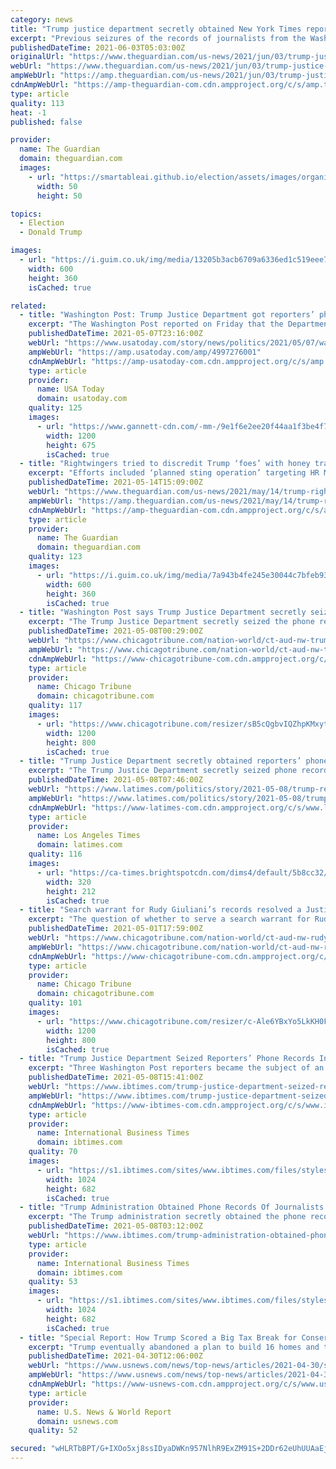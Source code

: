 ```yaml
---
category: news
title: "Trump justice department secretly obtained New York Times reporters’ phone records, paper says"
excerpt: "Previous seizures of the records of journalists from the Washington Post and CNN have emerged in the past month"
publishedDateTime: 2021-06-03T05:03:00Z
originalUrl: "https://www.theguardian.com/us-news/2021/jun/03/trump-justice-department-secretly-obtained-new-york-times-reporters-phone-records-paper-says"
webUrl: "https://www.theguardian.com/us-news/2021/jun/03/trump-justice-department-secretly-obtained-new-york-times-reporters-phone-records-paper-says"
ampWebUrl: "https://amp.theguardian.com/us-news/2021/jun/03/trump-justice-department-secretly-obtained-new-york-times-reporters-phone-records-paper-says"
cdnAmpWebUrl: "https://amp-theguardian-com.cdn.ampproject.org/c/s/amp.theguardian.com/us-news/2021/jun/03/trump-justice-department-secretly-obtained-new-york-times-reporters-phone-records-paper-says"
type: article
quality: 113
heat: -1
published: false

provider:
  name: The Guardian
  domain: theguardian.com
  images:
    - url: "https://smartableai.github.io/election/assets/images/organizations/theguardian.com-50x50.jpg"
      width: 50
      height: 50

topics:
  - Election
  - Donald Trump

images:
  - url: "https://i.guim.co.uk/img/media/13205b3acb6709a6336ed1c519eee78b175c165e/0_24_5200_3120/master/5200.jpg?width=300&quality=45&auto=format&fit=max&dpr=2&s=7b3e6e1afb5b26ade3e33f18de16ff2e"
    width: 600
    height: 360
    isCached: true

related:
  - title: "Washington Post: Trump Justice Department got reporters’ phone records"
    excerpt: "The Washington Post reported on Friday that the Department of Justice under former President Donald Trump secretly obtained phone records from some of the newspaper's reporters. The Post reported that the DOJ sent letters dated May 3 to Post reporters Ellen Nakashima and Greg Miller,"
    publishedDateTime: 2021-05-07T23:16:00Z
    webUrl: "https://www.usatoday.com/story/news/politics/2021/05/07/washington-post-trump-doj-got-reporters-phone-records/4997276001/"
    ampWebUrl: "https://amp.usatoday.com/amp/4997276001"
    cdnAmpWebUrl: "https://amp-usatoday-com.cdn.ampproject.org/c/s/amp.usatoday.com/amp/4997276001"
    type: article
    provider:
      name: USA Today
      domain: usatoday.com
    quality: 125
    images:
      - url: "https://www.gannett-cdn.com/-mm-/9e1f6e2ee20f44aa1f3be4f71e9f3e52b6ae2c7e/c=0-110-2121-1303/local/-/media/2021/03/24/USATODAY/usatsports/justice-department-getty-fool-1.jpg?auto=webp&format=pjpg&width=1200"
        width: 1200
        height: 675
        isCached: true
  - title: "Rightwingers tried to discredit Trump ‘foes’ with honey trap plot – report"
    excerpt: "Efforts included ‘planned sting operation’ targeting HR McMaster and fake dating app profiles to attract FBI, says New York Times"
    publishedDateTime: 2021-05-14T15:09:00Z
    webUrl: "https://www.theguardian.com/us-news/2021/may/14/trump-rightwing-activists-plot-hr-mcmaster-fbi"
    ampWebUrl: "https://amp.theguardian.com/us-news/2021/may/14/trump-rightwing-activists-plot-hr-mcmaster-fbi"
    cdnAmpWebUrl: "https://amp-theguardian-com.cdn.ampproject.org/c/s/amp.theguardian.com/us-news/2021/may/14/trump-rightwing-activists-plot-hr-mcmaster-fbi"
    type: article
    provider:
      name: The Guardian
      domain: theguardian.com
    quality: 123
    images:
      - url: "https://i.guim.co.uk/img/media/7a943b4fe245e30044c7bfeb933f67199417b577/0_384_5760_3456/master/5760.jpg?width=300&quality=45&auto=format&fit=max&dpr=2&s=e47269d2856f59946d84a4c0b2f34d9b"
        width: 600
        height: 360
        isCached: true
  - title: "Washington Post says Trump Justice Department secretly seized reporters’ phone records"
    excerpt: "The Trump Justice Department secretly seized the phone records of three Washington Post reporters who covered the federal investigation into ties between Russia and Donald Trump’s 2016 presidential campaign,"
    publishedDateTime: 2021-05-08T00:29:00Z
    webUrl: "https://www.chicagotribune.com/nation-world/ct-aud-nw-trump-justice-department-washington-post-phone-records-20210508-nx54jogftnd4bjaibcvm5vej7e-story.html"
    ampWebUrl: "https://www.chicagotribune.com/nation-world/ct-aud-nw-trump-justice-department-washington-post-phone-records-20210508-nx54jogftnd4bjaibcvm5vej7e-story.html?outputType=amp"
    cdnAmpWebUrl: "https://www-chicagotribune-com.cdn.ampproject.org/c/s/www.chicagotribune.com/nation-world/ct-aud-nw-trump-justice-department-washington-post-phone-records-20210508-nx54jogftnd4bjaibcvm5vej7e-story.html?outputType=amp"
    type: article
    provider:
      name: Chicago Tribune
      domain: chicagotribune.com
    quality: 117
    images:
      - url: "https://www.chicagotribune.com/resizer/sB5cQgbvIQZhpKMxyt-M95yTIwM=/1200x0/top/cloudfront-us-east-1.images.arcpublishing.com/tronc/NRXIDCVBOSJ4I3MD7H43RSYGNU.jpg"
        width: 1200
        height: 800
        isCached: true
  - title: "Trump Justice Department secretly obtained reporters’ phone records, Washington Post says"
    excerpt: "The Trump Justice Department secretly seized phone records of three Washington Post reporters who covered the probe into ties between Russia and Trump's 2016 presidential campaign."
    publishedDateTime: 2021-05-08T07:46:00Z
    webUrl: "https://www.latimes.com/politics/story/2021-05-08/trump-reporter-phone-records-washington-post"
    ampWebUrl: "https://www.latimes.com/politics/story/2021-05-08/trump-reporter-phone-records-washington-post?_amp=true"
    cdnAmpWebUrl: "https://www-latimes-com.cdn.ampproject.org/c/s/www.latimes.com/politics/story/2021-05-08/trump-reporter-phone-records-washington-post?_amp=true"
    type: article
    provider:
      name: Los Angeles Times
      domain: latimes.com
    quality: 116
    images:
      - url: "https://ca-times.brightspotcdn.com/dims4/default/5b8cc32/2147483647/strip/true/crop/5015x3322+0+0/resize/320x212!/quality/90/?url=https%3A%2F%2Fcalifornia-times-brightspot.s3.amazonaws.com%2F24%2F59%2F6c94dad74b23a340cffe0a4009c2%2Fcongress-equality-act-15761.jpg"
        width: 320
        height: 212
        isCached: true
  - title: "Search warrant for Rudy Giuliani’s records resolved a Justice Department dispute leftover from the Trump administration"
    excerpt: "The question of whether to serve a search warrant for Rudy Giuliani's records simmered inside the Justice Department in the waning months of the Trump administration, dividing officials in New York and Washington and remaining unresolved for a new leadership team to sort out."
    publishedDateTime: 2021-05-01T17:59:00Z
    webUrl: "https://www.chicagotribune.com/nation-world/ct-aud-nw-rudy-giuliani-search-warrant-20210501-cf7dj4hjdrbrvd7yy353ijz6ia-story.html"
    ampWebUrl: "https://www.chicagotribune.com/nation-world/ct-aud-nw-rudy-giuliani-search-warrant-20210501-cf7dj4hjdrbrvd7yy353ijz6ia-story.html?outputType=amp"
    cdnAmpWebUrl: "https://www-chicagotribune-com.cdn.ampproject.org/c/s/www.chicagotribune.com/nation-world/ct-aud-nw-rudy-giuliani-search-warrant-20210501-cf7dj4hjdrbrvd7yy353ijz6ia-story.html?outputType=amp"
    type: article
    provider:
      name: Chicago Tribune
      domain: chicagotribune.com
    quality: 101
    images:
      - url: "https://www.chicagotribune.com/resizer/c-Ale6YBxYo5LkKH0F3piP2Xdj4=/1200x0/top/cloudfront-us-east-1.images.arcpublishing.com/tronc/4ULNT3YHFH66AEJUZPITPRDTPQ.aspx"
        width: 1200
        height: 800
        isCached: true
  - title: "Trump Justice Department Seized Reporters’ Phone Records In ‘Authoritarian’ Move"
    excerpt: "Three Washington Post reporters became the subject of an investigation by Donald Trump’s Justice Department after reporting on his administration’s alleged ties with Russia during the 2016 election."
    publishedDateTime: 2021-05-08T15:41:00Z
    webUrl: "https://www.ibtimes.com/trump-justice-department-seized-reporters-phone-records-authoritarian-move-3195392"
    ampWebUrl: "https://www.ibtimes.com/trump-justice-department-seized-reporters-phone-records-authoritarian-move-3195392?amp=1"
    cdnAmpWebUrl: "https://www-ibtimes-com.cdn.ampproject.org/c/s/www.ibtimes.com/trump-justice-department-seized-reporters-phone-records-authoritarian-move-3195392?amp=1"
    type: article
    provider:
      name: International Business Times
      domain: ibtimes.com
    quality: 70
    images:
      - url: "https://s1.ibtimes.com/sites/www.ibtimes.com/files/styles/full/public/2021/05/07/us-intelligence-believes-that-russia-meddles-in-the.jpg"
        width: 1024
        height: 682
        isCached: true
  - title: "Trump Administration Obtained Phone Records Of Journalists: Washington Post"
    excerpt: "The Trump administration secretly obtained the phone records of Washington Post journalists who reported on allegations of Russian meddling in the 2016 election, the newspaper reported Friday, prompting concerns over freedom of speech."
    publishedDateTime: 2021-05-08T03:12:00Z
    webUrl: "https://www.ibtimes.com/trump-administration-obtained-phone-records-journalists-washington-post-3195258"
    type: article
    provider:
      name: International Business Times
      domain: ibtimes.com
    quality: 53
    images:
      - url: "https://s1.ibtimes.com/sites/www.ibtimes.com/files/styles/full/public/2021/05/07/us-intelligence-believes-that-russia-meddles-in-the.jpg"
        width: 1024
        height: 682
        isCached: true
  - title: "Special Report: How Trump Scored a Big Tax Break for Conserving a Golf Range"
    excerpt: "Trump eventually abandoned a plan to build 16 homes and turned instead to the tax code to offset the lost profits - securing a $25 million tax deduction in exchange for a promise not to develop the land."
    publishedDateTime: 2021-04-30T12:06:00Z
    webUrl: "https://www.usnews.com/news/top-news/articles/2021-04-30/special-report-how-trump-scored-a-big-tax-break-for-conserving-a-golf-range"
    ampWebUrl: "https://www.usnews.com/news/top-news/articles/2021-04-30/special-report-how-trump-scored-a-big-tax-break-for-conserving-a-golf-range?context=amp"
    cdnAmpWebUrl: "https://www-usnews-com.cdn.ampproject.org/c/s/www.usnews.com/news/top-news/articles/2021-04-30/special-report-how-trump-scored-a-big-tax-break-for-conserving-a-golf-range?context=amp"
    type: article
    provider:
      name: U.S. News & World Report
      domain: usnews.com
    quality: 52

secured: "wHLRTbBPT/G+IXOo5xj8ssIDyaDWKn957NlhR9ExZM91S+2DDr62eUhUUAaEj0J1a8O1EzFkbOGlZ0DZOqhJR5AraqPENvVeLEbIUB5JGevW7oRqxKV3Ra1cSaOtlUe5Upmla8M9YToRb/m77zNoRF6/Z446x/jm6TW8R6CbWu9Nm9015DvRXmRYVogbmKk+SGVm2+SqVU0IY/s3PbDxDrvoDehkvrCPA9wvvolFj/dzwrrEaA5XLAqaes8B+5Ue8+ceArt04QBTWJ5LcCfEyeX2pRqmMCn17cMbVByhrirVOQSpRbQVrFBxlJoUa76NqtNBIXm1LsrjjeuVtxQTGCAYXCB4i4MgUuzoUn7atO4=;nBzmcdVA6xscNZgRtd6yuw=="
---
```


